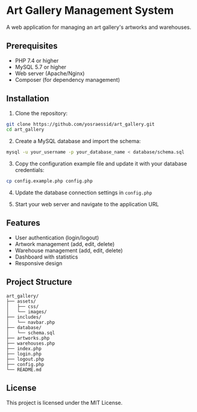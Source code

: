 # Art Gallery Management System

A web application for managing an art gallery's artworks and warehouses.

## Prerequisites

- PHP 7.4 or higher
- MySQL 5.7 or higher
- Web server (Apache/Nginx)
- Composer (for dependency management)

## Installation

1. Clone the repository:
```bash
git clone https://github.com/yosraessid/art_gallery.git
cd art_gallery
```

2. Create a MySQL database and import the schema:
```bash
mysql -u your_username -p your_database_name < database/schema.sql
```

3. Copy the configuration example file and update it with your database credentials:
```bash
cp config.example.php config.php
```

4. Update the database connection settings in `config.php`

5. Start your web server and navigate to the application URL

## Features

- User authentication (login/logout)
- Artwork management (add, edit, delete)
- Warehouse management (add, edit, delete)
- Dashboard with statistics
- Responsive design

## Project Structure

```
art_gallery/
├── assets/
│   ├── css/
│   └── images/
├── includes/
│   └── navbar.php
├── database/
│   └── schema.sql
├── artworks.php
├── warehouses.php
├── index.php
├── login.php
├── logout.php
├── config.php
└── README.md
```

## License

This project is licensed under the MIT License.
